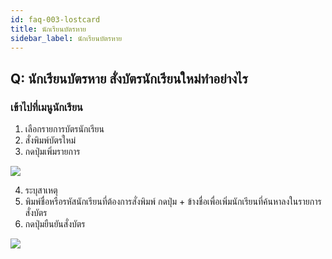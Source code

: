 ```yaml
---
id: faq-003-lostcard
title: นักเรียนบัตรหาย
sidebar_label: นักเรียนบัตรหาย
---
```


## Q: นักเรียนบัตรหาย สั่งบัตรนักเรียนใหม่ทำอย่างไร

### เข้าไปที่เมนูนักเรียน

1.  เลือกรายการบัตรนักเรียน
2.  สั่งพิมพ์บัตรใหม่
3.  กดปุ่มเพิ่มรายการ

![](/img/manual/faq/3_1.jpg)

4.  ระบุสาเหตุ
5.  พิมพ์ชื่อหรือรหัสนักเรียนที่ต้องการสั่งพิมพ์ กดปุ่ม + ข้างชื่อเพื่อเพิ่มนักเรียนที่ค้นหาลงในรายการสั่งบัตร
6.  กดปุ่มยืนยันสั่งบัตร

![](/img/manual/faq/3_2.jpg)
